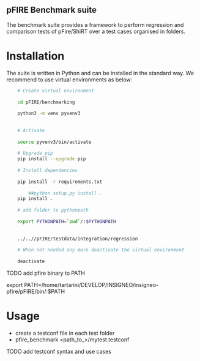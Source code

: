 ## pFIRE Benchmark suite

The benchmark suite provides a framework to perform regression and comparison tests of pFire/ShiRT over a test cases organised in folders.


# Installation

The suite is written in Python and can be installed in the standard way.
We recommend to use virtual environments as below:



```bash
	# Create virtual environment
	
	cd pFIRE/benchmarking
	
	python3 -m venv pyvenv3
	
	
	# Activate
	
	source pyvenv3/bin/activate
	
	# Upgrade pip	
	pip install --upgrade pip
		
	# Install dependencies
	
	pip install -r requirements.txt
	
		##python setup.py install .
	pip install .
	
	# add folder to pythonpath
	
	export PYTHONPATH=`pwd`/:$PYTHONPATH
	
	
	../..//pFIRE/testdata/integration/regression
	
	# When not needed any more deactivate the virtual environment
	
	deactivate


```

TODO
add pfire binary to PATH

export PATH=/home/tartarini/DEVELOP/INSIGNEO/insigneo-pfire/pFIRE/bin/:$PATH

# Usage


*  create a testconf file in each test folder
*  pfire_benchmark  <path_to_>/mytest.testconf


TODO add testconf syntax and use cases




